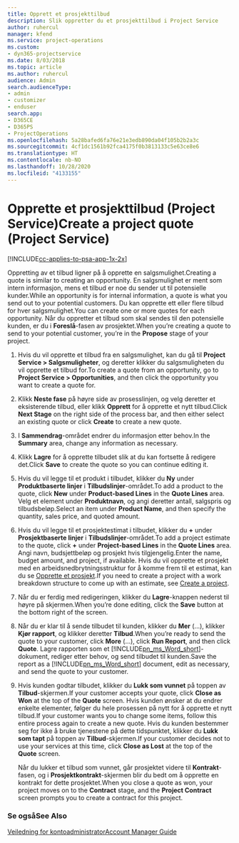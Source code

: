 ```yaml
---
title: Opprett et prosjekttilbud
description: Slik oppretter du et prosjekttilbud i Project Service
author: ruhercul
manager: kfend
ms.service: project-operations
ms.custom:
- dyn365-projectservice
ms.date: 8/03/2018
ms.topic: article
ms.author: ruhercul
audience: Admin
search.audienceType:
- admin
- customizer
- enduser
search.app:
- D365CE
- D365PS
- ProjectOperations
ms.openlocfilehash: 5a28bafed6fa76e21e3edb890da04f105b2b2a3c
ms.sourcegitcommit: 4cf1dc1561b92fca4175f0b3813133c5e63ce8e6
ms.translationtype: HT
ms.contentlocale: nb-NO
ms.lasthandoff: 10/28/2020
ms.locfileid: "4133155"
---
```

# <a name="create-a-project-quote-project-service"></a><span data-ttu-id="e0be4-103">Opprette et prosjekttilbud (Project Service)</span><span class="sxs-lookup"><span data-stu-id="e0be4-103">Create a project quote (Project Service)</span></span>

[!INCLUDE[cc-applies-to-psa-app-1x-2x](../includes/cc-applies-to-psa-app-1x-2x.md)]

<span data-ttu-id="e0be4-104">Oppretting av et tilbud ligner på å opprette en salgsmulighet.</span><span class="sxs-lookup"><span data-stu-id="e0be4-104">Creating a quote is similar to creating an opportunity.</span></span> <span data-ttu-id="e0be4-105">En salgsmulighet er ment som intern informasjon, mens et tilbud er noe du sender ut til potensielle kunder.</span><span class="sxs-lookup"><span data-stu-id="e0be4-105">While an opportunity is for internal information, a quote is what you send out to your potential customers.</span></span> <span data-ttu-id="e0be4-106">Du kan opprette ett eller flere tilbud for hver salgsmulighet.</span><span class="sxs-lookup"><span data-stu-id="e0be4-106">You can create one or more quotes for each opportunity.</span></span> <span data-ttu-id="e0be4-107">Når du oppretter et tilbud som skal sendes til den potensielle kunden, er du i **Foreslå**-fasen av prosjektet.</span><span class="sxs-lookup"><span data-stu-id="e0be4-107">When you’re creating a quote to send to your potential customer, you’re in the **Propose** stage of your project.</span></span>  
  
1. <span data-ttu-id="e0be4-108">Hvis du vil opprette et tilbud fra en salgsmulighet, kan du gå til **Project Service > Salgsmuligheter**, og deretter klikker du salgsmuligheten du vil opprette et tilbud for.</span><span class="sxs-lookup"><span data-stu-id="e0be4-108">To create a quote from an opportunity, go to **Project Service > Opportunities**, and then click the opportunity you want to create a quote for.</span></span>  
  
2. <span data-ttu-id="e0be4-109">Klikk **Neste fase** på høyre side av prosesslinjen, og velg deretter et eksisterende tilbud, eller klikk **Opprett** for å opprette et nytt tilbud.</span><span class="sxs-lookup"><span data-stu-id="e0be4-109">Click **Next Stage** on the right side of the process bar, and then either select an existing quote or click **Create** to create a new quote.</span></span>  
  
3. <span data-ttu-id="e0be4-110">I **Sammendrag**-området endrer du informasjon etter behov.</span><span class="sxs-lookup"><span data-stu-id="e0be4-110">In the **Summary** area, change any information as necessary.</span></span>  
  
4. <span data-ttu-id="e0be4-111">Klikk **Lagre** for å opprette tilbudet slik at du kan fortsette å redigere det.</span><span class="sxs-lookup"><span data-stu-id="e0be4-111">Click **Save** to create the quote so you can continue editing it.</span></span>  
  
5. <span data-ttu-id="e0be4-112">Hvis du vil legge til et produkt i tilbudet, klikker du **Ny** under **Produktbaserte linjer** i **Tilbudslinjer**-området.</span><span class="sxs-lookup"><span data-stu-id="e0be4-112">To add a product to the quote, click **New** under **Product-based Lines** in the **Quote Lines** area.</span></span> <span data-ttu-id="e0be4-113">Velg et element under **Produktnavn**, og angi deretter antall, salgspris og tilbudsbeløp.</span><span class="sxs-lookup"><span data-stu-id="e0be4-113">Select an item under **Product Name**, and then specify the quantity, sales price, and quoted amount.</span></span>  
  
6. <span data-ttu-id="e0be4-114">Hvis du vil legge til et prosjektestimat i tilbudet, klikker du **+** under **Prosjektbaserte linjer** i **Tilbudslinjer**-området.</span><span class="sxs-lookup"><span data-stu-id="e0be4-114">To add a project estimate to the quote, click **+** under **Project-based Lines** in the **Quote Lines** area.</span></span> <span data-ttu-id="e0be4-115">Angi navn, budsjettbeløp og prosjekt hvis tilgjengelig.</span><span class="sxs-lookup"><span data-stu-id="e0be4-115">Enter the name, budget amount, and project, if available.</span></span> <span data-ttu-id="e0be4-116">Hvis du vil opprette et prosjekt med en arbeidsnedbrytningsstruktur for å komme frem til et estimat, kan du se [Opprette et prosjekt](../psa/create-project.md).</span><span class="sxs-lookup"><span data-stu-id="e0be4-116">If you need to create a project with a work breakdown structure to come up with an estimate, see [Create a project](../psa/create-project.md).</span></span>  
  
7. <span data-ttu-id="e0be4-117">Når du er ferdig med redigeringen, klikker du **Lagre**-knappen nederst til høyre på skjermen.</span><span class="sxs-lookup"><span data-stu-id="e0be4-117">When you’re done editing, click the **Save** button at the bottom right of the screen.</span></span>  
  
8. <span data-ttu-id="e0be4-118">Når du er klar til å sende tilbudet til kunden, klikker du **Mer** (...), klikker **Kjør rapport**, og klikker deretter **Tilbud**.</span><span class="sxs-lookup"><span data-stu-id="e0be4-118">When you’re ready to send the quote to your customer, click **More** (…), click **Run Report**, and then click **Quote**.</span></span> <span data-ttu-id="e0be4-119">Lagre rapporten som et [!INCLUDE[pn_ms_Word_short](../includes/pn-ms-word-short.md)]-dokument, rediger etter behov, og send tilbudet til kunden.</span><span class="sxs-lookup"><span data-stu-id="e0be4-119">Save the report as a [!INCLUDE[pn_ms_Word_short](../includes/pn-ms-word-short.md)] document, edit as necessary, and send the quote to your customer.</span></span>  
  
9. <span data-ttu-id="e0be4-120">Hvis kunden godtar tilbudet, klikker du **Lukk som vunnet** på toppen av **Tilbud**-skjermen.</span><span class="sxs-lookup"><span data-stu-id="e0be4-120">If your customer accepts your quote, click **Close as Won** at the top of the **Quote** screen.</span></span> <span data-ttu-id="e0be4-121">Hvis kunden ønsker at du endrer enkelte elementer, følger du hele prosessen på nytt for å opprette et nytt tilbud.</span><span class="sxs-lookup"><span data-stu-id="e0be4-121">If your customer wants you to change some items, follow this entire process again to create a new quote.</span></span> <span data-ttu-id="e0be4-122">Hvis du kunden bestemmer seg for ikke å bruke tjenestene på dette tidspunktet, klikker du **Lukk som tapt** på toppen av **Tilbud**-skjermen.</span><span class="sxs-lookup"><span data-stu-id="e0be4-122">If your customer decides not to use your services at this time, click **Close as Lost** at the top of the **Quote** screen.</span></span>  
  
   <span data-ttu-id="e0be4-123">Når du lukker et tilbud som vunnet, går prosjektet videre til **Kontrakt**-fasen, og i **Prosjektkontrakt**-skjermen blir du bedt om å opprette en kontrakt for dette prosjektet.</span><span class="sxs-lookup"><span data-stu-id="e0be4-123">When you close a quote as won, your project moves on to the **Contract** stage, and the **Project Contract** screen prompts you to create a contract for this project.</span></span>  
  
### <a name="see-also"></a><span data-ttu-id="e0be4-124">Se også</span><span class="sxs-lookup"><span data-stu-id="e0be4-124">See Also</span></span>  
 [<span data-ttu-id="e0be4-125">Veiledning for kontoadministrator</span><span class="sxs-lookup"><span data-stu-id="e0be4-125">Account Manager Guide</span></span>](../psa/account-manager-guide.md)
